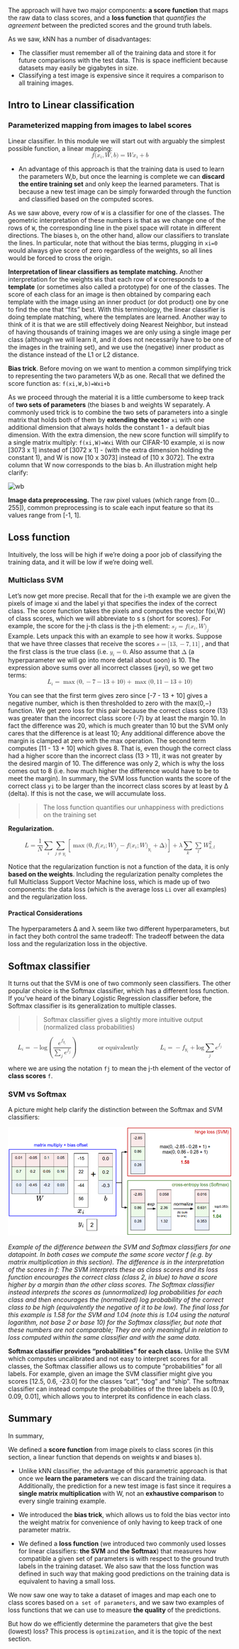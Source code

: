  The approach will have two major components: **a score function** that maps the raw data to class scores, and a **loss function** that *quantifies the agreement* between the predicted scores and the ground truth labels. 
 

As we saw, kNN has a number of disadvantages:

* The classifier must remember all of the training data and store it for future comparisons with the test data. This is space inefficient because datasets may easily be gigabytes in size.
* Classifying a test image is expensive since it requires a comparison to all training images.


## Intro to Linear classification

### Parameterized mapping from images to label scores
Linear classifier. In this module we will start out with arguably the simplest possible function, a linear mapping:
<math xmlns="http://www.w3.org/1998/Math/MathML" display="block">
  <mi>f</mi>
  <mo stretchy="false">(</mo>
  <msub>
    <mi>x</mi>
    <mi>i</mi>
  </msub>
  <mo>,</mo>
  <mi>W</mi>
  <mo>,</mo>
  <mi>b</mi>
  <mo stretchy="false">)</mo>
  <mo>=</mo>
  <mi>W</mi>
  <msub>
    <mi>x</mi>
    <mi>i</mi>
  </msub>
  <mo>+</mo>
  <mi>b</mi>
</math>

* An advantage of this approach is that the training data is used to learn the parameters W,b, but once the learning is complete we can **discard the entire training set** and only keep the learned parameters. That is because a new test image can be simply forwarded through the function and classified based on the computed scores.

As we saw above, every row of `W` is a classifier for one of the classes. The geometric interpretation of these numbers is that as we change one of the rows of `W`, the corresponding line in the pixel space will rotate in different directions. The biases `b`, on the other hand, allow our classifiers to translate the lines. In particular, note that without the bias terms, plugging in `xi=0` would always give score of zero regardless of the weights, so all lines would be forced to cross the origin.

**Interpretation of linear classifiers as template matching.** Another interpretation for the weights `W`is that each row of `W` corresponds to **a template** (or sometimes also called a prototype) for one of the classes. The score of each class for an image is then obtained by comparing each template with the image using an inner product (or dot product) one by one to find the one that “fits” best. With this terminology, the linear classifier is doing template matching, where the templates are learned. Another way to think of it is that we are still effectively doing Nearest Neighbor, but instead of having thousands of training images we are only using a single image per class (although we will learn it, and it does not necessarily have to be one of the images in the training set), and we use the (negative) inner product as the distance instead of the L1 or L2 distance.


**Bias trick**. Before moving on we want to mention a common simplifying trick to representing the two parameters W,b
as one. Recall that we defined the score function as: `f(xi,W,b)=Wxi+b`

As we proceed through the material it is a little cumbersome to keep track of **two sets of parameters** (the biases b and weights W separately. A commonly used trick is to combine the two sets of parameters into a single matrix that holds both of them by **extending the vector** `xi` with one additional dimension that always holds the constant 1 - a default bias dimension. With the extra dimension, the new score function will simplify to a single matrix multiply: `f(xi,W)=Wxi`
With our CIFAR-10 example, xi is now [3073 x 1] instead of [3072 x 1] - (with the extra dimension holding the constant 1), and W
is now [10 x 3073] instead of [10 x 3072]. The extra column that W now corresponds to the bias b. An illustration might help clarify:

![wb](/downloads/wb.png)

**Image data preprocessing.** The raw pixel values (which range from [0…255]), common preprocessing is to scale each input feature so that its values range from [-1, 1]. 

## Loss function
Intuitively, the loss will be high if we’re doing a poor job of classifying the training data, and it will be low if we’re doing well.

### Multiclass SVM
Let’s now get more precise. Recall that for the i-th example we are given the pixels of image xi and the label yi that specifies the index of the correct class. The score function takes the pixels and computes the vector f(xi,W) of class scores, which we will abbreviate to s
s
 (short for scores). For example, the score for the j-th class is the j-th element: <math xmlns="http://www.w3.org/1998/Math/MathML">
  <msub>
    <mi>s</mi>
    <mi>j</mi>
  </msub>
  <mo>=</mo>
  <mi>f</mi>
  <mo stretchy="false">(</mo>
  <msub>
    <mi>x</mi>
    <mi>i</mi>
  </msub>
  <mo>,</mo>
  <mi>W</mi>
  <msub>
    <mo stretchy="false">)</mo>
    <mi>j</mi>
  </msub>
</math>
Example. Lets unpack this with an example to see how it works. Suppose that we have three classes that receive the scores 
<math xmlns="http://www.w3.org/1998/Math/MathML">
  <semantics>
    <mrow>
      <mi>s</mi>
      <mo>=</mo>
      <mo stretchy="false">[</mo>
      <mn>13</mn>
      <mo>,</mo>
      <mo>&#x2212;</mo>
      <mn>7</mn>
      <mo>,</mo>
      <mn>11</mn>
      <mo stretchy="false">]</mo>
    </mrow>
    <annotation encoding="application/x-tex">s = [13, -7, 11]</annotation>
  </semantics>
</math>
, and that the first class is the true class (i.e. <math xmlns="http://www.w3.org/1998/Math/MathML">
  <semantics>
    <mrow>
      <msub>
        <mi>y</mi>
        <mi>i</mi>
      </msub>
      <mo>=</mo>
      <mn>0</mn>
    </mrow>
    <annotation encoding="application/x-tex">y_i = 0</annotation>
  </semantics>
</math>. Also assume that <math xmlns="http://www.w3.org/1998/Math/MathML">
  <semantics>
    <mi mathvariant="normal">&#x0394; </mi>
    <annotation encoding="application/x-tex">\Delta</annotation>
  </semantics>
</math> (a hyperparameter we will go into more detail about soon) is 10. The expression above sums over all incorrect classes (j≠yi), so we get two terms:
<math xmlns="http://www.w3.org/1998/Math/MathML" display="block">
  <semantics>
    <mrow>
      <msub>
        <mi>L</mi>
        <mi>i</mi>
      </msub>
      <mo>=</mo>
      <mo movablelimits="true" form="prefix">max</mo>
      <mo stretchy="false">(</mo>
      <mn>0</mn>
      <mo>,</mo>
      <mo>&#x2212;</mo>
      <mn>7</mn>
      <mo>&#x2212;</mo>
      <mn>13</mn>
      <mo>+</mo>
      <mn>10</mn>
      <mo stretchy="false">)</mo>
      <mo>+</mo>
      <mo movablelimits="true" form="prefix">max</mo>
      <mo stretchy="false">(</mo>
      <mn>0</mn>
      <mo>,</mo>
      <mn>11</mn>
      <mo>&#x2212;</mo>
      <mn>13</mn>
      <mo>+</mo>
      <mn>10</mn>
      <mo stretchy="false">)</mo>
    </mrow>
    <annotation encoding="application/x-tex"></annotation>
  </semantics>
</math>

You can see that the first term gives zero since [-7 - 13 + 10] gives a negative number, which is then thresholded to zero with the max(0,−) function. We get zero loss for this pair because the correct class score (13) was greater than the incorrect class score (-7) by at least the margin 10. In fact the difference was 20, which is much greater than 10 but the SVM only cares that the difference is at least 10; Any additional difference above the margin is clamped at zero with the max operation. The second term computes [11 - 13 + 10] which gives 8. That is, even though the correct class had a higher score than the incorrect class (13 > 11), it was not greater by the desired margin of 10. The difference was only 2, which is why the loss comes out to 8 (i.e. how much higher the difference would have to be to meet the margin). In summary, the SVM loss function wants the score of the correct class `yi` to be larger than the incorrect class scores by at least by Δ (delta). If this is not the case, we will accumulate loss.

>>The loss function quantifies our unhappiness with predictions on the training set

**Regularization.**

<math xmlns="http://www.w3.org/1998/Math/MathML" display="block">
  <semantics>
    <mrow>
      <mi>L</mi>
      <mo>=</mo>
      <mfrac>
        <mn>1</mn>
        <mi>N</mi>
      </mfrac>
      <munder>
        <mo>&#x2211;</mo>
        <mi>i</mi>
      </munder>
      <munder>
        <mo>&#x2211;</mo>
        <mrow class="MJX-TeXAtom-ORD">
          <mi>j</mi>
          <mo>&#x2260;</mo>
          <msub>
            <mi>y</mi>
            <mi>i</mi>
          </msub>
        </mrow>
      </munder>
      <mrow>
        <mo>[</mo>
        <mrow>
          <mo movablelimits="true" form="prefix">max</mo>
          <mo stretchy="false">(</mo>
          <mn>0</mn>
          <mo>,</mo>
          <mi>f</mi>
          <mo stretchy="false">(</mo>
          <msub>
            <mi>x</mi>
            <mi>i</mi>
          </msub>
          <mo>;</mo>
          <mi>W</mi>
          <msub>
            <mo stretchy="false">)</mo>
            <mi>j</mi>
          </msub>
          <mo>&#x2212;</mo>
          <mi>f</mi>
          <mo stretchy="false">(</mo>
          <msub>
            <mi>x</mi>
            <mi>i</mi>
          </msub>
          <mo>;</mo>
          <mi>W</mi>
          <msub>
            <mo stretchy="false">)</mo>
            <mrow class="MJX-TeXAtom-ORD">
              <msub>
                <mi>y</mi>
                <mi>i</mi>
              </msub>
            </mrow>
          </msub>
          <mo>+</mo>
          <mi mathvariant="normal">&#x0394;</mi>
          <mo stretchy="false">)</mo>
        </mrow>
        <mo>]</mo>
      </mrow>
      <mo>+</mo>
      <mi>&#x03BB;</mi>
      <munder>
        <mo>&#x2211;</mo>
        <mi>k</mi>
      </munder>
      <munder>
        <mo>&#x2211; </mo>
        <mi>l</mi>
      </munder>
      <msubsup>
        <mi>W</mi>
        <mrow class="MJX-TeXAtom-ORD">
          <mi>k</mi>
          <mo>,</mo>
          <mi>l</mi>
        </mrow>
        <mn>2</mn>
      </msubsup>
    </mrow>
    <annotation encoding="application/x-tex"></annotation>
  </semantics>
</math>

Notice that the regularization function is not a function of the data, it is only **based on the weights**. Including the regularization penalty completes the full Multiclass Support Vector Machine loss, which is made up of two components: the data loss (which is the average loss `Li` over all examples) and the regularization loss. 

#### Practical Considerations

The hyperparameters Δ and λ seem like two different hyperparameters, but in fact they both control the same tradeoff: The tradeoff between the data loss and the regularization loss in the objective. 

## Softmax classifier
It turns out that the SVM is one of two commonly seen classifiers. The other popular choice is the Softmax classifier, which has a different loss function. If you’ve heard of the binary Logistic Regression classifier before, the Softmax classifier is its generalization to multiple classes.

>> Softmax classifier gives a slightly more intuitive output (normalized class probabilities)

<math xmlns="http://www.w3.org/1998/Math/MathML" display="block">
  <semantics>
    <mrow>
      <msub>
        <mi>L</mi>
        <mi>i</mi>
      </msub>
      <mo>=</mo>
      <mo>&#x2212;<!-- − --></mo>
      <mi>log</mi>
      <mo>&#x2061;<!-- ⁡ --></mo>
      <mrow>
        <mo>(</mo>
        <mfrac>
          <msup>
            <mi>e</mi>
            <mrow class="MJX-TeXAtom-ORD">
              <msub>
                <mi>f</mi>
                <mrow class="MJX-TeXAtom-ORD">
                  <msub>
                    <mi>y</mi>
                    <mi>i</mi>
                  </msub>
                </mrow>
              </msub>
            </mrow>
          </msup>
          <mrow>
            <munder>
              <mo>&#x2211;<!-- ∑ --></mo>
              <mi>j</mi>
            </munder>
            <msup>
              <mi>e</mi>
              <mrow class="MJX-TeXAtom-ORD">
                <msub>
                  <mi>f</mi>
                  <mi>j</mi>
                </msub>
              </mrow>
            </msup>
          </mrow>
        </mfrac>
        <mo>)</mo>
      </mrow>
      <mspace width="0.5in" />
      <mtext>or equivalently</mtext>
      <mspace width="0.5in" />
      <msub>
        <mi>L</mi>
        <mi>i</mi>
      </msub>
      <mo>=</mo>
      <mo>&#x2212;<!-- − --></mo>
      <msub>
        <mi>f</mi>
        <mrow class="MJX-TeXAtom-ORD">
          <msub>
            <mi>y</mi>
            <mi>i</mi>
          </msub>
        </mrow>
      </msub>
      <mo>+</mo>
      <mi>log</mi>
      <mo>&#x2061;<!-- ⁡ --></mo>
      <munder>
        <mo>&#x2211;<!-- ∑ --></mo>
        <mi>j</mi>
      </munder>
      <msup>
        <mi>e</mi>
        <mrow class="MJX-TeXAtom-ORD">
          <msub>
            <mi>f</mi>
            <mi>j</mi>
          </msub>
        </mrow>
      </msup>
    </mrow>
    <annotation encoding="application/x-tex">L_i = -\log\left(\frac{e^{f_{y_i}}}{ \sum_j e^{f_j} }\right) \hspace{0.5in} \text{or equivalently} \hspace{0.5in} L_i = -f_{y_i} + \log\sum_j e^{f_j}</annotation>
  </semantics>
</math>

where we are using the notation `fj` to mean the j-th element of the vector of **class scores** `f`.


### SVM vs Softmax
A picture might help clarify the distinction between the Softmax and SVM classifiers:

![svmvssoftmax](/downloads/svmvssoftmax.png)

*Example of the difference between the SVM and Softmax classifiers for one datapoint. In both cases we compute the same score vector f (e.g. by matrix multiplication in this section). The difference is in the interpretation of the scores in f: The SVM interprets these as class scores and its loss function encourages the correct class (class 2, in blue) to have a score higher by a margin than the other class scores. The Softmax classifier instead interprets the scores as (unnormalized) log probabilities for each class and then encourages the (normalized) log probability of the correct class to be high (equivalently the negative of it to be low). The final loss for this example is 1.58 for the SVM and 1.04 (note this is 1.04 using the natural logarithm, not base 2 or base 10) for the Softmax classifier, but note that these numbers are not comparable; They are only meaningful in relation to loss computed within the same classifier and with the same data.*

**Softmax classifier provides “probabilities” for each class.** Unlike the SVM which computes uncalibrated and not easy to interpret scores for all classes, the Softmax classifier allows us to compute “probabilities” for all labels. For example, given an image the SVM classifier might give you scores [12.5, 0.6, -23.0] for the classes “cat”, “dog” and “ship”. The softmax classifier can instead compute the probabilities of the three labels as [0.9, 0.09, 0.01], which allows you to interpret its confidence in each class.

## Summary

In summary,

We defined a **score function** from image pixels to class scores (in this section, a linear function that depends on weights `W` and biases `b`).

* Unlike kNN classifier, the advantage of this parametric approach is that once we **learn the parameters** we can discard the training data. Additionally, the prediction for a new test image is fast since it requires a **single matrix multiplication** with W, not an **exhaustive comparison** to every single training example.

* We introduced the **bias trick**, which allows us to fold the bias vector into the weight matrix for convenience of only having to keep track of one parameter matrix.


* We defined a **loss function** (we introduced two commonly used losses for linear classifiers: **the SVM** and **the Softmax**) that measures how compatible a given set of parameters is with respect to the ground truth labels in the training dataset. We also saw that the loss function was defined in such way that making good predictions on the training data is equivalent to having a small loss.

We now saw one way to take a dataset of images and map each one to class scores based on `a set of parameters`, and we saw two examples of loss functions that we can use to measure **the quality** of the predictions. 

But how do we efficiently determine the parameters that give the best (lowest) loss? This process is `optimization`, and it is the topic of the next section.